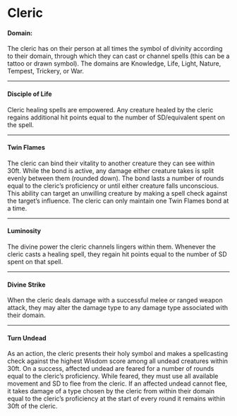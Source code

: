 # Cleric

#### Domain: 

The cleric has on their person at all times the symbol of divinity according to their domain, through which they can cast or channel spells (this can be a tattoo or drawn symbol). The domains are Knowledge, Life, Light, Nature, Tempest, Trickery, or War.

---

#### Disciple of Life

Cleric healing spells are empowered. Any creature healed by the cleric regains additional hit points equal to the number of SD/equivalent spent on the spell.

---

#### Twin Flames

The cleric can bind their vitality to another creature they can see within 30ft. While the bond is active, any damage either creature takes is split evenly between them (rounded down). The bond lasts a number of rounds equal to the cleric’s proficiency or until either creature falls unconscious. This ability can target an unwilling creature by making a spell check against the target’s influence. The cleric can only maintain one Twin Flames bond at a time.

---

#### Luminosity

The divine power the cleric channels lingers within them. Whenever the cleric casts a healing spell, they regain hit points equal to the number of SD spent on that spell.

---

#### Divine Strike

When the cleric deals damage with a successful melee or ranged weapon attack, they may alter the damage type to any damage type associated with their domain.

---

#### Turn Undead

As an action, the cleric presents their holy symbol and makes a spellcasting check against the highest Wisdom score among all undead creatures within 30ft. On a success, affected undead are feared for a number of rounds equal to the cleric’s proficiency. While feared, they must use all available movement and SD to flee from the cleric. If an affected undead cannot flee, it takes damage of a type chosen by the cleric from within their domain equal to the cleric’s proficiency at the start of every round it remains within 30ft of the cleric.
